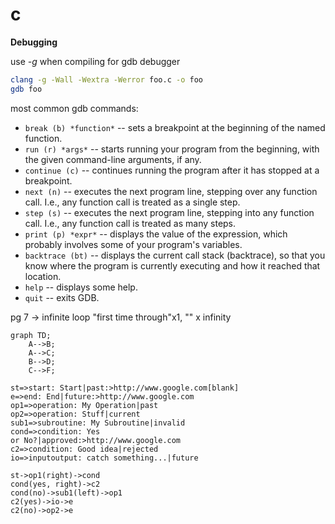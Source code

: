 # c

**Debugging**

use *-g* when compiling for gdb debugger

```bash
clang -g -Wall -Wextra -Werror foo.c -o foo
gdb foo
```

most common gdb commands:

- `break (b) *function*` -- sets a breakpoint at the beginning of the named function.
- `run (r) *args*` -- starts running your program from the beginning, with the given command-line arguments, if any.
- `continue (c)` -- continues running the program after it has stopped at a breakpoint.
- `next (n)` -- executes the next program line, stepping over any function call. I.e., any function call is treated as a single step.
- `step (s)` -- executes the next program line, stepping into any function call. I.e., any function call is treated as many steps.
- `print (p) *expr*` -- displays the value of the expression, which probably involves some of your program's variables.
- `backtrace (bt)` -- displays the current call stack (backtrace), so that you know where the program is currently executing and how it reached that location.
- `help` -- displays some help.
- `quit` -- exits GDB.


pg 7 -> infinite loop "first time through"x1, "" x infinity






















```mermaid
graph TD;
    A-->B;
    A-->C;
    B-->D;
    C-->F;
```

```flow
st=>start: Start|past:>http://www.google.com[blank]
e=>end: End|future:>http://www.google.com
op1=>operation: My Operation|past
op2=>operation: Stuff|current
sub1=>subroutine: My Subroutine|invalid
cond=>condition: Yes
or No?|approved:>http://www.google.com
c2=>condition: Good idea|rejected
io=>inputoutput: catch something...|future

st->op1(right)->cond
cond(yes, right)->c2
cond(no)->sub1(left)->op1
c2(yes)->io->e
c2(no)->op2->e
```

